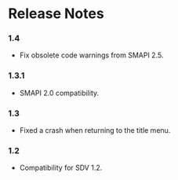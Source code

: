 # Release Notes

### 1.4
* Fix obsolete code warnings from SMAPI 2.5.

### 1.3.1
* SMAPI 2.0 compatibility.

### 1.3
* Fixed a crash when returning to the title menu.

### 1.2
* Compatibility for SDV 1.2.